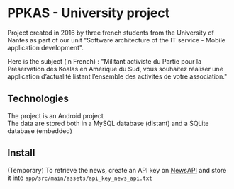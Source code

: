 # PPKAS - University project

Project created in 2016 by three french students from the University of Nantes as part of our unit "Software architecture of the IT service - Mobile application development".

Here is the subject (in French) : "Militant activiste du Partie pour la Préservation des Koalas en Amérique du Sud, vous souhaitez réaliser une application d’actualité listant l’ensemble des activités de votre association."

## Technologies

The project is an Android project  
The data are stored both in a MySQL database (distant) and a SQLite database (embedded)

## Install

(Temporary) To retrieve the news, create an API key on [NewsAPI](https://newsapi.org) and store it into <code>app/src/main/assets/api_key_news_api.txt</code>
